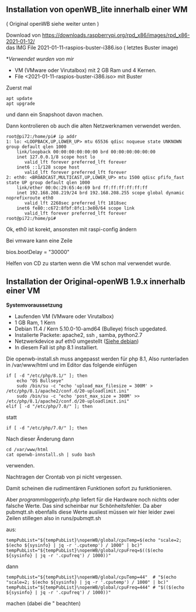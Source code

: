 ## Installation von openWB_lite innerhalb einer WM ##
( Original openWB siehe weiter unten )

Download von https://downloads.raspberrypi.org/rpd_x86/images/rpd_x86-2021-01-12/   
das IMG File 2021-01-11-raspios-buster-i386.iso ( letztes Buster image)

**Verwendet wurden von mir*
- VM (VMware oder Virutalbox) mit 2 GB Ram und 4 Kernen.
- File <2021-01-11-raspios-buster-i386.iso> mit Buster 

Zuerst mal 
```
apt update 
apt upgrade 
```
und dann ein Snapshoot davon machen. 

Dann kontrolieren ob auch die alten Netzwerknamen verwendet werden.
```
root@pi72:/home/pi# ip addr
1: lo: <LOOPBACK,UP,LOWER_UP> mtu 65536 qdisc noqueue state UNKNOWN group default qlen 1000
    link/loopback 00:00:00:00:00:00 brd 00:00:00:00:00:00
    inet 127.0.0.1/8 scope host lo
       valid_lft forever preferred_lft forever
    inet6 ::1/128 scope host
       valid_lft forever preferred_lft forever
2: eth0: <BROADCAST,MULTICAST,UP,LOWER_UP> mtu 1500 qdisc pfifo_fast state UP group default qlen 1000
    link/ether 00:0c:29:65:4e:69 brd ff:ff:ff:ff:ff:ff
    inet 192.168.208.219/24 brd 192.168.208.255 scope global dynamic noprefixroute eth0
       valid_lft 2268sec preferred_lft 1818sec
    inet6 fe80::c672:8fbf:8fc1:3e80/64 scope link
       valid_lft forever preferred_lft forever
root@pi72:/home/pi#
```			
Ok, eth0 ist korekt, ansonsten mit raspi-config ändern

Bei vmware kann eine Zeile 

bios.bootDelay = "30000" 

Helfen von CD zu starten wenn die VM schon mal verwendet wurde.



## Installation der Original-openWB 1.9.x innerhalb einer VM ##

**Systemvoraussetzung**
- Laufenden VM (VMware oder Virutalbox)
- 1 GB Ram, 1 Kern
- Debian 11.4 / Kern 5.10.0-10-amd64  (Bulleye) frisch upgedated.
- Instalierte Packete:  apache2, ssh , samba, python2.7 
- Netzwerkdevice auf eth0 umgestellt ([Siehe debian](debian.md))
- In diesem Fall ist php 8.1 installiert.

Die openwb-install.sh muss angepasst werden für php 8.1, Also runterladen in /var/www/html und im Editor das folgende einfügen

```
if [ -d "/etc/php/8.1/" ]; then
	echo "OS Bullseye"
	sudo /bin/su -c "echo 'upload_max_filesize = 300M' > /etc/php/8.1/apache2/conf.d/20-uploadlimit.ini"
	sudo /bin/su -c "echo 'post_max_size = 300M' >> /etc/php/8.1/apache2/conf.d/20-uploadlimit.ini"
elif [ -d "/etc/php/7.0/" ]; then
```

statt 

``` 
if [ -d "/etc/php/7.0/" ]; then
``` 

Nach dieser Änderung dann 

```
cd /var/www/html
cat openwb-innstall.sh | sudo bash 
```

verwenden.

Nachtragen der Crontab von pi nicht vergessen.

Damit scheinen die rudimentären Funktionen sofort zu funktionieren.

Aber *programmloggerinfo.php* liefert für die Hardware noch nichts oder falsche Werte. Das sind scheinbar nur Schönheitsfehler.
Da aber pubmqtt.sh ebenfalls diese Werte ausliest müssen wir hier leider zwei Zeilen stillegen
also in runs/pubmqtt.sh 

aus:

```
tempPubList="${tempPubList}\nopenWB/global/cpuTemp=$(echo "scale=2; $(echo ${sysinfo} | jq -r '.cputemp') / 1000" | bc)"
tempPubList="${tempPubList}\nopenWB/global/cpuFreq=$(($(echo ${sysinfo} | jq -r '.cpufreq') / 1000))"
```
dann
```
tempPubList="${tempPubList}\nopenWB/global/cpuTemp=44"  # "$(echo "scale=2; $(echo ${sysinfo} | jq -r '.cputemp') / 1000" | bc)"
tempPubList="${tempPubList}\nopenWB/global/cpuFreq=444" # "$(($(echo ${sysinfo} | jq -r '.cpufreq') / 1000))"
```
machen (dabei die " beachten)

